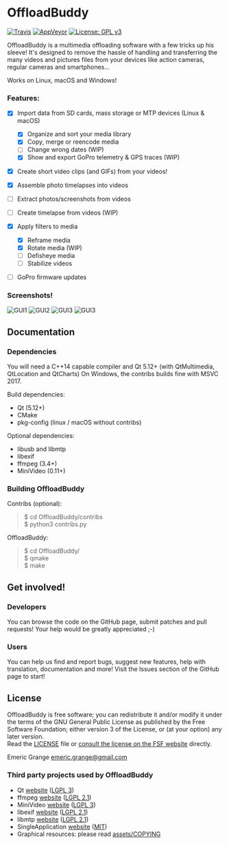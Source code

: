 OffloadBuddy
============

[![Travis](https://img.shields.io/travis/emericg/OffloadBuddy.svg?style=flat-square&logo=travis)](https://travis-ci.org/emericg/OffloadBuddy)
[![AppVeyor](https://img.shields.io/appveyor/ci/emericg/OffloadBuddy.svg?style=flat-square&logo=appveyor)](https://ci.appveyor.com/project/emericg/offloadbuddy)
[![License: GPL v3](https://img.shields.io/badge/license-GPL%20v3-blue.svg?style=flat-square)](http://www.gnu.org/licenses/gpl-3.0)


OffloadBuddy is a multimedia offloading software with a few tricks up his sleeve!
It's designed to remove the hassle of handling and transferring the many videos and pictures files from your devices like action cameras, regular cameras and smartphones...

Works on Linux, macOS and Windows!

### Features:

- [x] Import data from SD cards, mass storage or MTP devices (Linux & macOS)
  - [x] Organize and sort your media library
  - [x] Copy, merge or reencode media
  - [ ] Change wrong dates (WIP)
  - [x] Show and export GoPro telemetry & GPS traces (WIP)
- [x] Create short video clips (and GIFs) from your videos!
- [x] Assemble photo timelapses into videos
- [ ] Extract photos/screenshots from videos
- [ ] Create timelapse from videos (WIP)
- [x] Apply filters to media
  - [x] Reframe media
  - [x] Rotate media (WIP)
  - [ ] Defisheye media
  - [ ] Stabilize videos
- [ ] GoPro firmware updates


### Screenshots!

![GUI1](https://i.imgur.com/LRKR1UW.jpg)
![GUI2](https://i.imgur.com/pAsn76s.jpg)
![GUI3](https://i.imgur.com/mlbIdCa.jpg)
![GUI3](https://i.imgur.com/frkN44D.jpg)


## Documentation

### Dependencies

You will need a C++14 capable compiler and Qt 5.12+ (with QtMultimedia, QtLocation and QtCharts)
On Windows, the contribs builds fine with MSVC 2017.

Build dependencies:
- Qt (5.12+)  
- CMake  
- pkg-config (linux / macOS without contribs)  

Optional dependencies:
- libusb and libmtp  
- libexif  
- ffmpeg (3.4+)  
- MiniVideo (0.11+)  

### Building OffloadBuddy

Contribs (optional):
> $ cd OffloadBuddy/contribs  
> $ python3 contribs.py  

OffloadBuddy:
> $ cd OffloadBuddy/  
> $ qmake  
> $ make  


## Get involved!

### Developers

You can browse the code on the GitHub page, submit patches and pull requests! Your help would be greatly appreciated ;-)

### Users

You can help us find and report bugs, suggest new features, help with translation, documentation and more! Visit the Issues section of the GitHub page to start!

## License

OffloadBuddy is free software; you can redistribute it and/or modify it under the terms of the GNU General Public License as published by the Free Software Foundation; either version 3 of the License, or (at your option) any later version.  
Read the [LICENSE](LICENSE) file or [consult the license on the FSF website](https://www.gnu.org/licenses/gpl-3.0.txt) directly.

Emeric Grange <emeric.grange@gmail.com>

### Third party projects used by OffloadBuddy

* Qt [website](https://www.qt.io) ([LGPL 3](https://www.gnu.org/licenses/lgpl-3.0.txt))
* ffmpeg [website](https://www.ffmpeg.org/) ([LGPL 2.1](https://www.gnu.org/licenses/lgpl-2.1.txt))
* MiniVideo [website](https://github.com/emericg/MiniVideo) ([LGPL 3](https://www.gnu.org/licenses/lgpl-3.0.txt))
* libexif [website](https://github.com/libexif/libexif/) ([LGPL 2.1](https://www.gnu.org/licenses/lgpl-2.1.txt))
* libmtp [website](http://libmtp.sourceforge.net/) ([LGPL 2.1](https://www.gnu.org/licenses/lgpl-2.1.txt))
* SingleApplication [website](https://github.com/itay-grudev/SingleApplication) ([MIT](https://opensource.org/licenses/MIT))
* Graphical resources: please read [assets/COPYING](assets/COPYING)
